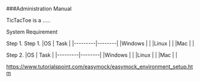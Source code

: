 ###Administration Manual

TicTacToe is a .....

System Requirement

Step 1.
Step 1.
|OS       | Task   |
|---------|--------|
|Windows  |        |
|Linux    |        |
|Mac      |        |

Step 2.
|OS       | Task   |
|---------|--------|
|Windows  |        |
|Linux    |        |
|Mac      |        |

https://www.tutorialspoint.com/easymock/easymock_environment_setup.htm